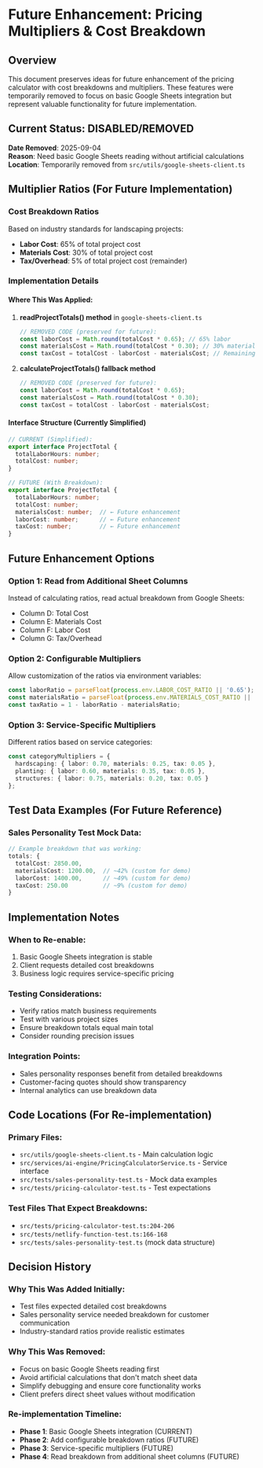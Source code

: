 # Future Enhancement: Pricing Multipliers & Cost Breakdown

## Overview
This document preserves ideas for future enhancement of the pricing calculator with cost breakdowns and multipliers. These features were temporarily removed to focus on basic Google Sheets integration but represent valuable functionality for future implementation.

## Current Status: DISABLED/REMOVED
**Date Removed**: 2025-09-04  
**Reason**: Need basic Google Sheets reading without artificial calculations  
**Location**: Temporarily removed from `src/utils/google-sheets-client.ts`

## Multiplier Ratios (For Future Implementation)

### Cost Breakdown Ratios
Based on industry standards for landscaping projects:
- **Labor Cost**: 65% of total project cost
- **Materials Cost**: 30% of total project cost  
- **Tax/Overhead**: 5% of total project cost (remainder)

### Implementation Details

#### Where This Was Applied:
1. **readProjectTotals() method** in `google-sheets-client.ts`
   ```typescript
   // REMOVED CODE (preserved for future):
   const laborCost = Math.round(totalCost * 0.65); // 65% labor
   const materialsCost = Math.round(totalCost * 0.30); // 30% materials  
   const taxCost = totalCost - laborCost - materialsCost; // Remaining as tax/overhead
   ```

2. **calculateProjectTotals() fallback method**
   ```typescript
   // REMOVED CODE (preserved for future):
   const laborCost = Math.round(totalCost * 0.65);
   const materialsCost = Math.round(totalCost * 0.30);
   const taxCost = totalCost - laborCost - materialsCost;
   ```

#### Interface Structure (Currently Simplified)
```typescript
// CURRENT (Simplified):
export interface ProjectTotal {
  totalLaborHours: number;
  totalCost: number;
}

// FUTURE (With Breakdown):
export interface ProjectTotal {
  totalLaborHours: number;
  totalCost: number;
  materialsCost: number;  // ← Future enhancement
  laborCost: number;      // ← Future enhancement  
  taxCost: number;        // ← Future enhancement
}
```

## Future Enhancement Options

### Option 1: Read from Additional Sheet Columns
Instead of calculating ratios, read actual breakdown from Google Sheets:
- Column D: Total Cost
- Column E: Materials Cost  
- Column F: Labor Cost
- Column G: Tax/Overhead

### Option 2: Configurable Multipliers
Allow customization of the ratios via environment variables:
```typescript
const laborRatio = parseFloat(process.env.LABOR_COST_RATIO || '0.65');
const materialsRatio = parseFloat(process.env.MATERIALS_COST_RATIO || '0.30');
const taxRatio = 1 - laborRatio - materialsRatio;
```

### Option 3: Service-Specific Multipliers
Different ratios based on service categories:
```typescript
const categoryMultipliers = {
  hardscaping: { labor: 0.70, materials: 0.25, tax: 0.05 },
  planting: { labor: 0.60, materials: 0.35, tax: 0.05 },
  structures: { labor: 0.75, materials: 0.20, tax: 0.05 }
};
```

## Test Data Examples (For Future Reference)

### Sales Personality Test Mock Data:
```typescript
// Example breakdown that was working:
totals: {
  totalCost: 2850.00,
  materialsCost: 1200.00,  // ~42% (custom for demo)
  laborCost: 1400.00,      // ~49% (custom for demo)
  taxCost: 250.00          // ~9% (custom for demo)
}
```

## Implementation Notes

### When to Re-enable:
1. Basic Google Sheets integration is stable
2. Client requests detailed cost breakdowns
3. Business logic requires service-specific pricing

### Testing Considerations:
- Verify ratios match business requirements
- Test with various project sizes
- Ensure breakdown totals equal main total
- Consider rounding precision issues

### Integration Points:
- Sales personality responses benefit from detailed breakdowns
- Customer-facing quotes should show transparency
- Internal analytics can use breakdown data

## Code Locations (For Re-implementation)

### Primary Files:
- `src/utils/google-sheets-client.ts` - Main calculation logic
- `src/services/ai-engine/PricingCalculatorService.ts` - Service interface
- `src/tests/sales-personality-test.ts` - Mock data examples
- `src/tests/pricing-calculator-test.ts` - Test expectations

### Test Files That Expect Breakdowns:
- `src/tests/pricing-calculator-test.ts:204-206`
- `src/tests/netlify-function-test.ts:166-168`
- `src/tests/sales-personality-test.ts` (mock data structure)

## Decision History

### Why This Was Added Initially:
- Test files expected detailed cost breakdowns
- Sales personality service needed breakdown for customer communication
- Industry-standard ratios provide realistic estimates

### Why This Was Removed:
- Focus on basic Google Sheets reading first
- Avoid artificial calculations that don't match sheet data
- Simplify debugging and ensure core functionality works
- Client prefers direct sheet values without modification

### Re-implementation Timeline:
- **Phase 1**: Basic Google Sheets integration (CURRENT)
- **Phase 2**: Add configurable breakdown ratios (FUTURE)
- **Phase 3**: Service-specific multipliers (FUTURE)
- **Phase 4**: Read breakdown from additional sheet columns (FUTURE)